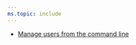 ```yaml
---
ms.topic: include
---
```


* [Manage users from the command line](#manage-users-from-the-command-line)
